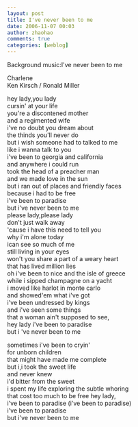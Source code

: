 ```yaml
---   
layout: post   
title: I've never been to me   
date: 2006-11-07 00:03   
author: zhaohao   
comments: true   
categories: [weblog]   
---   
```

Background music:I've never been to me   
   
Charlene   
Ken Kirsch / Ronald Miller   
   
hey lady,you lady   
cursin' at your life   
you're a discontened mother   
and a regimented wife   
i've no doubt you dream about   
the thinds you'll never do   
but i wish someone had to talked to me   
like i wanna talk to you   
i've been to georgia and california   
and anywhere i could run   
took the head of a preacher man   
and we made love in the sun   
but i ran out of places and friendly faces   
because i had to be free   
i've been to paradise   
but i've never been to me   
please lady,please lady   
don't just walk away   
'cause i have this need to tell you   
why i'm alone today   
ican see so much of me   
still living in your eyes   
won't you share a part of a weary heart   
that has lived million lies   
oh i've been to nice and the isle of greece   
while i sipped champagne on a yacht   
i moved like harlot in monte carlo   
and showed'em what i've got   
i've been undressed by kings   
and i've seen some things   
that a woman ain't supposed to see,   
hey lady i've been to paradise   
but i 've never been to me   
   
sometimes i've been to cryin'   
for unborn children   
that might have made me complete   
but i,i took the sweet life   
and never knew   
i'd bitter from the sweet   
i spent my life exploring the subtle whoring   
that cost too much to be free hey lady,   
i've been to paradise (i've been to paradise)   
i've been to paradise   
but i've never been to me   